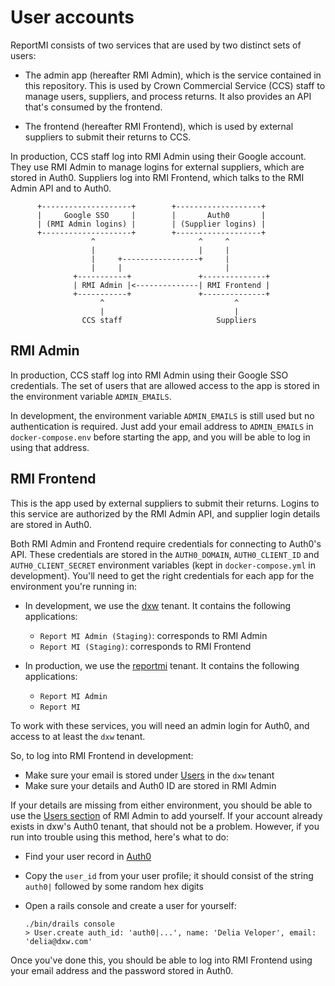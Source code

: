 # User accounts

ReportMI consists of two services that are used by two distinct sets of users:

- The admin app (hereafter RMI Admin), which is the service contained in this
  repository. This is used by Crown Commercial Service (CCS) staff to manage
  users, suppliers, and process returns. It also provides an API that's consumed
  by the frontend.

- The frontend (hereafter RMI Frontend), which is used by external suppliers to
  submit their returns to CCS.

In production, CCS staff log into RMI Admin using their Google account. They use
RMI Admin to manage logins for external suppliers, which are stored in Auth0.
Suppliers log into RMI Frontend, which talks to the RMI Admin API and to Auth0.

          +--------------------+        +-------------------+
          |     Google SSO     |        |       Auth0       |
          | (RMI Admin logins) |        | (Supplier logins) |
          +--------------------+        +-------------------+
                      ^                       ^     ^
                      |                       |     |
                      |     +-----------------+     |
                      |     |                       |
                  +-----------+               +--------------+
                  | RMI Admin |<--------------| RMI Frontend |
                  +-----------+               +--------------+
                        ^                             ^
                        |                             |
                    CCS staff                     Suppliers


## RMI Admin

In production, CCS staff log into RMI Admin using their Google SSO credentials.
The set of users that are allowed access to the app is stored in the environment
variable `ADMIN_EMAILS`.

In development, the environment variable `ADMIN_EMAILS` is still used but no
authentication is required. Just add your email address to `ADMIN_EMAILS` in
`docker-compose.env` before starting the app, and you will be able to log in
using that address.


## RMI Frontend

This is the app used by external suppliers to submit their returns. Logins to
this service are authorized by the RMI Admin API, and supplier login details are
stored in Auth0.

Both RMI Admin and Frontend require credentials for connecting to Auth0's API.
These credentials are stored in the `AUTH0_DOMAIN`, `AUTH0_CLIENT_ID` and
`AUTH0_CLIENT_SECRET` environment variables (kept in `docker-compose.yml` in
development). You'll need to get the right credentials for each app for the
environment you're running in:

- In development, we use the [dxw][1] tenant. It contains the following
  applications:
  - `Report MI Admin (Staging)`: corresponds to RMI Admin
  - `Report MI (Staging)`: corresponds to RMI Frontend

- In production, we use the [reportmi][2] tenant. It contains the following
  applications:
  - `Report MI Admin`
  - `Report MI`

To work with these services, you will need an admin login for Auth0, and access
to at least the `dxw` tenant.

So, to log into RMI Frontend in development:

- Make sure your email is stored under [Users][3] in the `dxw` tenant
- Make sure your details and Auth0 ID are stored in RMI Admin

If your details are missing from either environment, you should be able to use
the [Users section][4] of RMI Admin to add yourself. If your account already
exists in dxw's Auth0 tenant, that should not be a problem. However, if you run
into trouble using this method, here's what to do:

- Find your user record in [Auth0][3]
- Copy the `user_id` from your user profile; it should consist of the string
  `auth0|` followed by some random hex digits
- Open a rails console and create a user for yourself:

      ./bin/drails console
      > User.create auth_id: 'auth0|...', name: 'Delia Veloper', email: 'delia@dxw.com'

Once you've done this, you should be able to log into RMI Frontend using your
email address and the password stored in Auth0.

[1]: https://manage.auth0.com/dashboard/eu/dxw/
[2]: https://manage.auth0.com/dashboard/eu/reportmi/
[3]: https://manage.auth0.com/dashboard/eu/dxw/users
[4]: http://localhost:3000/admin/users
